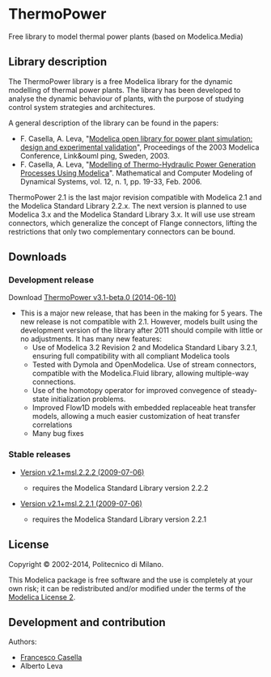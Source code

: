 # ThermoPower

Free library to model thermal power plants (based on Modelica.Media)

## Library description

The ThermoPower library is a free Modelica library for the dynamic modelling of thermal power plants. The library has been developed to analyse the dynamic behaviour of plants, with the purpose of studying control system strategies and architectures.


A general description of the library can be found in the papers:
 * F. Casella, A. Leva, "[Modelica open library for power plant simulation: design and experimental validation](http://www.modelica.org/Conference2003/papers/h08_Leva.pdf)", Proceedings of the 2003 Modelica Conference, Link&ouml ping, Sweden, 2003.
 * F. Casella, A. Leva, "[Modelling of Thermo-Hydraulic Power Generation Processes Using Modelica](http://dx.doi.org/10.1080/13873950500071082)". Mathematical and Computer Modeling of Dynamical Systems, vol. 12, n. 1, pp. 19-33, Feb. 2006.

ThermoPower 2.1 is the last major revision compatible with Modelica 2.1 and the Modelica Standard Library 2.2.x. The next version is planned to use Modelica 3.x and the Modelica Standard Library 3.x. It will use use stream connectors, which generalize the concept of Flange connectors, lifting the restrictions that only two complementary connectors can be bound.

## Downloads

### Development release

Download [ThermoPower v3.1-beta.0 (2014-06-10)](../../archive/v3.1-beta.0)
* This is a major new release, that has been in the making for 5 years. The new release is not compatible with 2.1. However, models built using the development version of the library after 2011 should compile with little or no adjustments. It has many new features:
  * Use of Modelica 3.2 Revision 2 and Modelica Standard Libary 3.2.1, ensuring full compatibility with all compliant Modelica tools
  * Tested with Dymola and OpenModelica.
Use of stream connectors, compatible with the Modelica.Fluid library, allowing multiple-way connections.
  * Use of the homotopy operator for improved convegence of steady-state initialization problems.
  * Improved Flow1D models with embedded replaceable heat transfer models, allowing a much easier customization of heat transfer correlations
  * Many bug fixes

### Stable releases

* [Version v2.1+msl.2.2.2 (2009-07-06)](../../archive/v2.1+msl.2.2.2.zip)
  *  requires the Modelica Standard Library version 2.2.2

* [Version v2.1+msl.2.2.1 (2009-07-06)](../../archive/v2.1+msl.2.2.1.zip)
  *  requires the Modelica Standard Library version 2.2.1

## License

Copyright &copy; 2002-2014, Politecnico di Milano.

This Modelica package is free software and the use is completely at your own risk;
it can be redistributed and/or modified under the terms of the [Modelica License 2](https://modelica.org/licenses/ModelicaLicense2).

## Development and contribution

Authors:
 * [Francesco Casella](http://home.deib.polimi.it/casella/)
 * Alberto Leva
